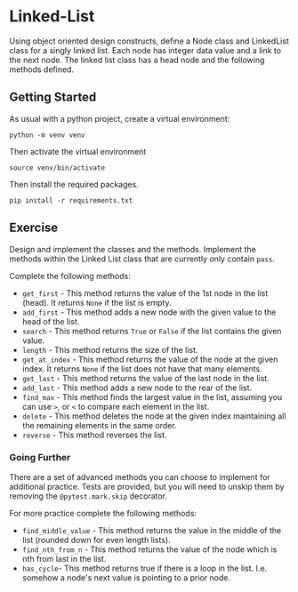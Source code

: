 # Linked-List

Using object oriented design constructs, define a Node class and LinkedList class for a singly linked list. Each node has integer data value and a link to the next node. The linked list class has a head node and the following methods defined.

## Getting Started

As usual with a python project, create a virtual environment:

```
python -m venv venv
```

Then activate the virtual environment

```
source venv/bin/activate
```

Then install the required packages.

```
pip install -r requirements.txt
```

## Exercise

Design and implement the classes and the methods. Implement the methods within the Linked List class that are currently only contain `pass`.

Complete the following methods:

* `get_first` - This method returns the value of the 1st node in the list (head).  It returns `None` if the list is empty.
* `add_first` - This method adds a new node with the given value to the head of the list.
* `search` - This method returns `True` or `False` if the list contains the given value.
* `length` - This method returns the size of the list.
* `get_at_index` - This method returns the value of the node at the given index.  It returns `None` if the list does not have that many elements.
* `get_last` - This method returns the value of the last node in the list.
* `add_last` - This method adds a new node to the rear of the list.
* `find_max` - This method finds the largest value in the list, assuming you can use `>`, or `<` to compare each element in the list.
* `delete` - This method deletes the node at the given index maintaining all the remaining elements in the same order.
* `reverse` - This method reverses the list.

### Going Further

There are a set of advanced methods you can choose to implement for additional practice.  Tests are provided, but you will need to unskip them by removing the `@pytest.mark.skip` decorator.

For more practice complete the following methods:

* `find_middle_value` - This method returns the value in the middle of the list (rounded down for even length lists).
* `find_nth_from_n` - This method returns the value of the node which is nth from last in the list.
* `has_cycle`- This method returns true if there is a loop in the list.  I.e. somehow a node's next value is pointing to a prior node.
